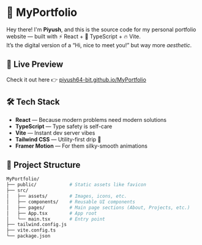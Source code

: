 # 🚀 MyPortfolio

Hey there! I'm **Piyush**, and this is the source code for my personal portfolio website — built with ⚡ React + 🧪 TypeScript + 🔥 Vite.  
It’s the digital version of a “Hi, nice to meet you!” but way more *aesthetic*.

## 🌌 Live Preview

Check it out here 👉 [piyush64-bit.github.io/MyPortfolio](https://piyush64-bit.github.io/MyPortfolio)

## 🛠️ Tech Stack

- **React** — Because modern problems need modern solutions  
- **TypeScript** — Type safety is self-care  
- **Vite** — Instant dev server vibes  
- **Tailwind CSS** — Utility-first drip 💅  
- **Framer Motion** — For them silky-smooth animations

## 📂 Project Structure

```bash
MyPortfolio/
├── public/            # Static assets like favicon
├── src/
│   ├── assets/        # Images, icons, etc.
│   ├── components/    # Reusable UI components
│   ├── pages/         # Main page sections (About, Projects, etc.)
│   ├── App.tsx        # App root
│   └── main.tsx       # Entry point
├── tailwind.config.js
├── vite.config.ts
└── package.json
